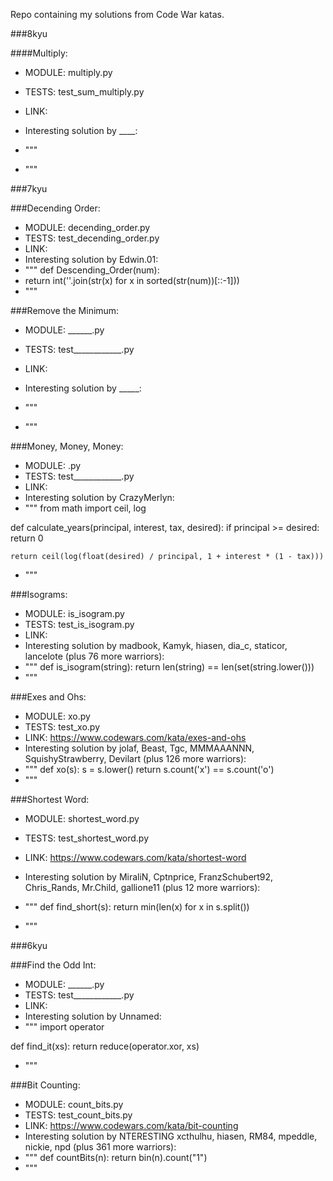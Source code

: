 Repo containing my solutions from Code War katas.

###8kyu

####Multiply:
- MODULE: multiply.py
- TESTS: test_sum_multiply.py
- LINK:
- Interesting solution by ____:
- """

- """

###7kyu


###Decending Order:
- MODULE: decending_order.py
- TESTS: test_decending_order.py
- LINK:
- Interesting solution by Edwin.01:
- """ def Descending_Order(num):
-    return int(''.join(str(x) for x in sorted(str(num))[::-1]))
- """


###Remove the Minimum:
- MODULE: ______.py
- TESTS: test____________.py
- LINK:
- Interesting solution by _____:
- """

- """


###Money, Money, Money:
- MODULE: .py
- TESTS: test____________.py
- LINK:
- Interesting solution by CrazyMerlyn:
- """
from math import ceil, log

def calculate_years(principal, interest, tax, desired):
    if principal >= desired: return 0

    return ceil(log(float(desired) / principal, 1 + interest * (1 - tax)))
- """


###Isograms:
- MODULE: is_isogram.py
- TESTS: test_is_isogram.py
- LINK:
- Interesting solution by madbook, Kamyk, hiasen, dia_c, staticor, lancelote (plus 76 more warriors):
- """
def is_isogram(string):
    return len(string) == len(set(string.lower()))
- """


###Exes and Ohs:
- MODULE: xo.py
- TESTS: test_xo.py
- LINK: https://www.codewars.com/kata/exes-and-ohs
- Interesting solution by jolaf, Beast, Tgc, MMMAAANNN, SquishyStrawberry, Devilart (plus 126 more warriors):
- """
def xo(s):
    s = s.lower()
    return s.count('x') == s.count('o')
- """


###Shortest Word:
- MODULE: shortest_word.py
- TESTS: test_shortest_word.py
- LINK: https://www.codewars.com/kata/shortest-word
- Interesting solution by MiraliN, Cptnprice, FranzSchubert92, Chris_Rands, Mr.Child, gallione11 (plus 12 more warriors):
- """
def find_short(s):
    return min(len(x) for x in s.split())

- """


###6kyu

###Find the Odd Int:
- MODULE: ______.py
- TESTS: test____________.py
- LINK:
- Interesting solution by Unnamed:
- """
import operator

def find_it(xs):
    return reduce(operator.xor, xs)
- """


###Bit Counting:
- MODULE: count_bits.py
- TESTS: test_count_bits.py
- LINK: https://www.codewars.com/kata/bit-counting
- Interesting solution by NTERESTING
xcthulhu, hiasen, RM84, mpeddle, nickie, npd (plus 361 more warriors):
- """
def countBits(n):
    return bin(n).count("1")
- """
